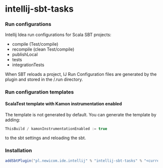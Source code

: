 # intellij-sbt-tasks

### Run configurations
Intellij Idea run configurations for Scala SBT projects:
- compile (Test/compile)
- recompile (clean Test/compile)
- publishLocal
- tests
- integrationTests

When SBT reloads a project, IJ Run Configuration files are generated by the plugin and stored in the <PROJECT ROOT>/.run directory.

### Run configuration templates

#### ScalaTest template with Kamon instrumentation enabled

The template is not generated by default. You can generate the template by adding:  

```scala
ThisBuild / kamonInstrumentationEnabled := true
```

to the sbt settings and reloading the sbt.

### Installation

```scala
addSbtPlugin("pl.newicom.ide.intellij" % "intellij-sbt-tasks" % "<current version>")
```
